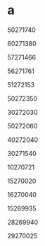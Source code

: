 # a

50271740

60271380

57271466

56271761

51272153

50272350

30272030

50272060

40272040

30271540

10270721

15270020

16270040

15269935

28269940

29270025

